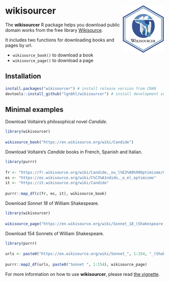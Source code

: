 
# wikisourcer <img src="man/figures/logo.png" align="right" />

The **wikisourcer** R package helps you download public domain works
from the free library [Wikisource](https://wikisource.org/).

It includes two functions for downloading books and pages by url.

  - `wikisource_book()` to download a book
  - `wikisource_page()` to download a page

## Installation

``` r
install.packages("wikisourcer") # install release version from CRAN
devtools::install_github("lgnbhl/wikisourcer") # install development version from GitHub
```

## Minimal examples

Download Voltaire’s philosophical novel *Candide*.

``` r
library(wikisourcer)

wikisource_book("https://en.wikisource.org/wiki/Candide")
```

Download Voltaire’s *Candide* books in French, Spanish and Italian.

``` r
library(purrr)

fr <- "https://fr.wikisource.org/wiki/Candide,_ou_l%E2%80%99Optimisme/Garnier_1877"
es <- "https://es.wikisource.org/wiki/C%C3%A1ndido,_o_el_optimismo"
it <- "https://it.wikisource.org/wiki/Candido"

purrr::map_df(c(fr, es, it), wikisource_book)
```

Download *Sonnet 18* of William Shakespeare.

``` r
library(wikisourcer)

wikisource_page("https://en.wikisource.org/wiki/Sonnet_18_(Shakespeare)", "Sonnet 18")
```

Download 154 Sonnets of William Shakespeare.

``` r
library(purrr)

urls <- paste0("https://en.wikisource.org/wiki/Sonnet_", 1:154, "_(Shakespeare)") #154 urls

purrr::map2_df(urls, paste0("Sonnet ", 1:154), wikisource_page)
```

For more information on how to use **wikisourcer**, please read [the
vignette](articles/wikisourcer.html).
